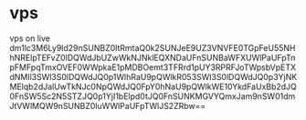 # vps
vps on live
dm1lc3M6Ly9ld29nSUNBZ0ltRmtaQ0k2SUNJeE9UZ3VNVFE0TGpFeU55NHhNRElpTEFvZ0lDQWdJbUZwWkNJNklEQXNDaUFnSUNBaWFXUWlPaUFpTnpFMFpqTmxOVEF0WWpkaE1pMDBOemt3TFRrd1pUY3RPRFJoTWpsbVpETXdNMll3SWl3S0lDQWdJQ0p1WlhRaU9pQWlkR053SWl3S0lDQWdJQ0p3YjNKMElqb2dJalUwTkNJc0NpQWdJQ0FpY0hNaU9pQWlkWE10YkdFaUxBb2dJQ0FnSW5Sc2N5STZJQ0p1YjI1bElpd0tJQ0FnSUNKMGVYQmxJam9nSW01dmJtVWlMQW9nSUNBZ0luWWlPaUFpTWlJS2ZRbw==
